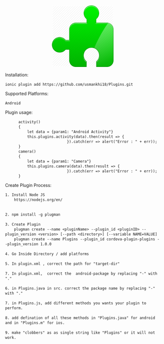 <p align="center">
  <img width="200" height="200" src="https://github.com/usmankhi18/PluginsApp/blob/master/resources/icon.png">
</p>

Installation:

    ionic plugin add https://github.com/usmankhi18/Plugins.git


Supported Platforms:

    Android


Plugin usage:

          activity()
          {
              let data = {param1: "Android Activity"}
              this.plugins.activity(data).then(result => {
                                }).catch(err => alert("Error : " + err));
          }
          camera()
          {
              let data = {param1: "Camera"}
              this.plugins.camera(data).then(result => {
                                }).catch(err => alert("Error : " + err));
          }
            
Create Plugin Process:            

    1. Install Node JS
        https://nodejs.org/en/


    2. npm install -g plugman

    3. Create Plugin
        plugman create --name <pluginName> --plugin_id <pluginID> --plugin_version <version> [--path <directory>] [--variable NAME=VALUE]
        plugman create --name Plugins --plugin_id cordova-plugin-plugins --plugin_version 1.0.0

    4. Go Inside Directory / add platforms

    5. In plugin.xml , correct the path for "target-dir"

    7. In plugin.xml,  correct the  android-package by replacing "-" with "."

    6. in Plugins.java in src. correct the package name by replacing "-" with "."

    7. in Plugins.js, add different methods you wants your plugin to perform.

    8. add defination of all these methods in "Plugins.java" for android and in "Plugins.m" for ios. 

    9. make "clobbers" as as single string like "Plugins" or it will not work.
